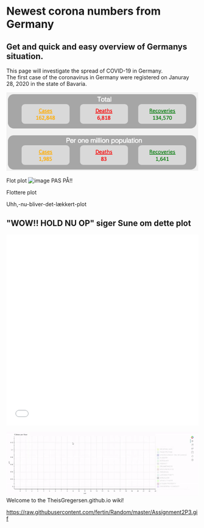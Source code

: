 # Newest corona numbers from Germany
## Get and quick and easy overview of Germanys situation. 

This page will investigate the spread of COVID-19 in Germany. <br>
The first case of the coronavirus in Germany were registered on Januray 28, 2020 in the state of Bavaria. 

<p align="center">
  <img width="700" src="BAN.png">
</p>

Flot plot
![image](https://user-images.githubusercontent.com/60900143/80474990-7e6dd800-8948-11ea-8ea9-9ee43e9ab953.png) PAS PÅ!!


Flottere plot

Uhh,-nu-bliver-det-lækkert-plot
<br>

## "WOW!! HOLD NU OP" siger Sune om dette plot

<iframe src="/CasesPer100K.html" sandbox="allow-same-origin allow-scripts" width="100%" height="500" scrolling="no" seamless="seamless" frameborder="0"> </iframe>

![MEGA FEED](https://github.com/fertin/Random/blob/master/Assignment2P3.gif?fbclid=IwAR1XvovCVwFiMBrr2b-X-YPQyQpec-bzlBPhB8W44WzQpMigvvyP-9Nlkqo)Welcome to the TheisGregersen.github.io wiki!

https://raw.githubusercontent.com/fertin/Random/master/Assignment2P3.gif
